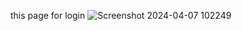 this page for login
![Screenshot 2024-04-07 102249](https://github.com/AbdullahMohammed55/small-project-js/assets/141630784/c3a48218-be6c-4d00-91b1-2f720ba7b180)
